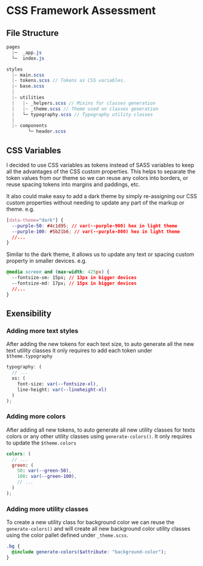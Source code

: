 # CSS Framework Assessment

## File Structure

```scss
pages
  |─  _app.js
  └─  index.js

styles
  |- main.scss
  |- tokens.scss // Tokens as CSS variables.
  |- base.scss
  |
  |- utilities
  |   |- _helpers.scss // Mixins for classes generation
  |   |- _theme.scss // Theme used on classes generation
  |   └─ typography.scss // Typography utility classes
  |
  |- components
        └─ header.scss

```

## CSS Variables

I decided to use CSS variables as tokens instead of SASS variables to keep all the advantages of the CSS custom properties. This helps to separate the token values from our theme so we can reuse any colors into borders, or reuse spacing tokens into margins and paddings, etc.

It also could make easy to add a dark theme by simply re-assigning our CSS custom properties without needing to update any part of the markup or theme. e.g.

```css
[data-theme="dark"] {
  --purple-50: #4c1d95; // var(--purple-900) hex in light theme
  --purple-100: #5b21b6; // var(--purple-800) hex in light theme
  //...
}
```

Similar to the dark theme, it allows us to update any text or spacing custom property in smaller devices. e.g.

```css
@media screen and (max-width: 425px) {
  --fontsize-sm: 15px; // 13px in bigger devices
  --fontsize-md: 17px; // 15px in bigger devices
  //...
}
```

## Exensibility

### Adding more text styles

After adding the new tokens for each text size, to auto generate all the new text utility classes it only requires to add each token under `$theme.typography`

```scss
typography: (
  // ...
  xs: (
    font-size: var(--fontsize-xl), 
    line-height: var(--lineheight-xl)
  )
);
```

### Adding more colors

After adding all new tokens, to auto generate all new utility classes for texts colors or any other utility classes using `generate-colors()`. It only requires to update the `$theme.colors`

```scss
colors: (
  // ...
  green: (
    50: var(--green-50), 
    100: var(--green-100), 
    // ...
  )
);
```

### Adding more utility classes

To create a new utility class for background color we can reuse the `generate-colors()` and will create all new background color utility classes using the color pallet defined under `_theme.scss`.

```scss
.bg {
  @include generate-colors($attribute: "background-color");
}
```
